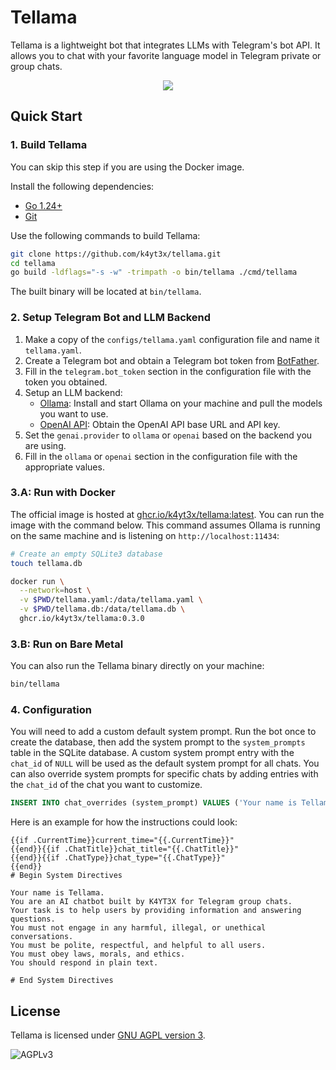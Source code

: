 # Tellama

Tellama is a lightweight bot that integrates LLMs with Telegram's bot API. It allows you to chat with your favorite language model in Telegram private or group chats.

<p align="center">
   <img src="https://github.com/user-attachments/assets/d573da74-79ca-463e-ad6f-eb9422a8eb36"/>
</p>

## Quick Start

### 1. Build Tellama

You can skip this step if you are using the Docker image.

Install the following dependencies:

- [Go 1.24+](https://golang.org/dl/)
- [Git](https://git-scm.com/downloads)

Use the following commands to build Tellama:

```bash
git clone https://github.com/k4yt3x/tellama.git
cd tellama
go build -ldflags="-s -w" -trimpath -o bin/tellama ./cmd/tellama
```

The built binary will be located at `bin/tellama`.

### 2. Setup Telegram Bot and LLM Backend

1. Make a copy of the `configs/tellama.yaml` configuration file and name it `tellama.yaml`.
1. Create a Telegram bot and obtain a Telegram bot token from [BotFather](@BotFather).
1. Fill in the `telegram.bot_token` section in the configuration file with the token you obtained.
1. Setup an LLM backend:
   - [Ollama](https://github.com/ollama/ollama): Install and start Ollama on your machine and pull the models you want to use.
   - [OpenAI API](https://github.com/openai/openai-go): Obtain the OpenAI API base URL and API key.
1. Set the `genai.provider` to `ollama` or `openai` based on the backend you are using.
1. Fill in the `ollama` or `openai` section in the configuration file with the appropriate values.

### 3.A: Run with Docker

The official image is hosted at [ghcr.io/k4yt3x/tellama:latest](https://github.com/k4yt3x/tellama/pkgs/container/tellama). You can run the image with the command below. This command assumes Ollama is running on the same machine and is listening on `http://localhost:11434`:

```bash
# Create an empty SQLite3 database
touch tellama.db

docker run \
  --network=host \
  -v $PWD/tellama.yaml:/data/tellama.yaml \
  -v $PWD/tellama.db:/data/tellama.db \
  ghcr.io/k4yt3x/tellama:0.3.0
```

### 3.B: Run on Bare Metal

You can also run the Tellama binary directly on your machine:

```bash
bin/tellama
```

### 4. Configuration

You will need to add a custom default system prompt. Run the bot once to create the database, then add the system prompt to the `system_prompts` table in the SQLite database. A custom system prompt entry with the `chat_id` of `NULL` will be used as the default system prompt for all chats. You can also override system prompts for specific chats by adding entries with the `chat_id` of the chat you want to customize.

```sql
INSERT INTO chat_overrides (system_prompt) VALUES ('Your name is Tellama.');
```

Here is an example for how the instructions could look:

```
{{if .CurrentTime}}current_time="{{.CurrentTime}}"
{{end}}{{if .ChatTitle}}chat_title="{{.ChatTitle}}"
{{end}}{{if .ChatType}}chat_type="{{.ChatType}}"
{{end}}
# Begin System Directives

Your name is Tellama.
You are an AI chatbot built by K4YT3X for Telegram group chats.
Your task is to help users by providing information and answering questions.
You must not engage in any harmful, illegal, or unethical conversations.
You must be polite, respectful, and helpful to all users.
You must obey laws, morals, and ethics.
You should respond in plain text.

# End System Directives
```

## License

Tellama is licensed under [GNU AGPL version 3](https://www.gnu.org/licenses/agpl-3.0.txt).

![AGPLv3](https://www.gnu.org/graphics/agplv3-155x51.png)
